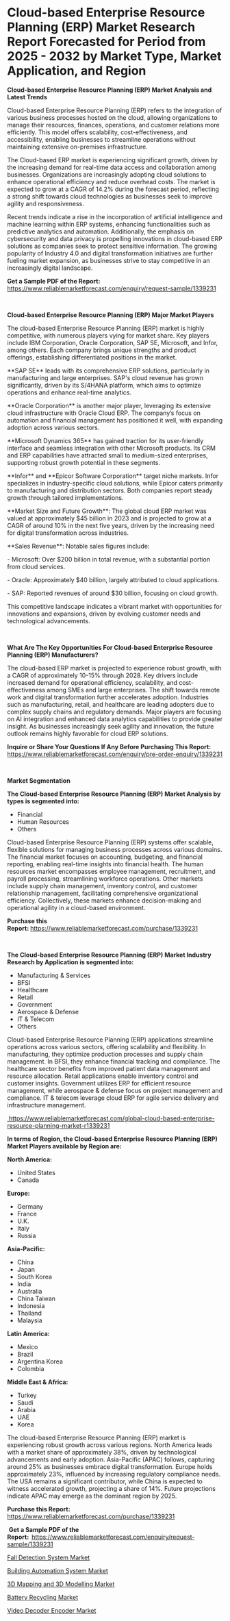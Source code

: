 <p><h1>Cloud-based Enterprise Resource Planning (ERP) Market Research Report Forecasted for Period from 2025 -  2032 by Market Type, Market Application, and Region</h1></p><p><strong>Cloud-based Enterprise Resource Planning (ERP) Market Analysis and Latest Trends</strong></p>
<p><p>Cloud-based Enterprise Resource Planning (ERP) refers to the integration of various business processes hosted on the cloud, allowing organizations to manage their resources, finances, operations, and customer relations more efficiently. This model offers scalability, cost-effectiveness, and accessibility, enabling businesses to streamline operations without maintaining extensive on-premises infrastructure.</p><p>The Cloud-based ERP market is experiencing significant growth, driven by the increasing demand for real-time data access and collaboration among businesses. Organizations are increasingly adopting cloud solutions to enhance operational efficiency and reduce overhead costs. The market is expected to grow at a CAGR of 14.2% during the forecast period, reflecting a strong shift towards cloud technologies as businesses seek to improve agility and responsiveness.</p><p>Recent trends indicate a rise in the incorporation of artificial intelligence and machine learning within ERP systems, enhancing functionalities such as predictive analytics and automation. Additionally, the emphasis on cybersecurity and data privacy is propelling innovations in cloud-based ERP solutions as companies seek to protect sensitive information. The growing popularity of Industry 4.0 and digital transformation initiatives are further fueling market expansion, as businesses strive to stay competitive in an increasingly digital landscape.</p></p>
<p><strong>Get a Sample PDF of the Report:&nbsp;</strong> <a href="https://www.reliablemarketforecast.com/enquiry/request-sample/1339231?utm_campaign=1110&utm_medium=2&utm_source=Github&utm_content=ia&utm_term=11032025&utm_id=cloud-based-enterprise-resource-planning-erp">https://www.reliablemarketforecast.com/enquiry/request-sample/1339231</a></p>
<p>&nbsp;</p>
<p><strong>Cloud-based Enterprise Resource Planning (ERP) Major Market Players</strong></p>
<p><p>The cloud-based Enterprise Resource Planning (ERP) market is highly competitive, with numerous players vying for market share. Key players include IBM Corporation, Oracle Corporation, SAP SE, Microsoft, and Infor, among others. Each company brings unique strengths and product offerings, establishing differentiated positions in the market.</p><p>**SAP SE** leads with its comprehensive ERP solutions, particularly in manufacturing and large enterprises. SAP's cloud revenue has grown significantly, driven by its S/4HANA platform, which aims to optimize operations and enhance real-time analytics.</p><p>**Oracle Corporation** is another major player, leveraging its extensive cloud infrastructure with Oracle Cloud ERP. The company’s focus on automation and financial management has positioned it well, with expanding adoption across various sectors.</p><p>**Microsoft Dynamics 365** has gained traction for its user-friendly interface and seamless integration with other Microsoft products. Its CRM and ERP capabilities have attracted small to medium-sized enterprises, supporting robust growth potential in these segments.</p><p>**Infor** and **Epicor Software Corporation** target niche markets. Infor specializes in industry-specific cloud solutions, while Epicor caters primarily to manufacturing and distribution sectors. Both companies report steady growth through tailored implementations.</p><p>**Market Size and Future Growth**: The global cloud ERP market was valued at approximately $45 billion in 2023 and is projected to grow at a CAGR of around 10% in the next five years, driven by the increasing need for digital transformation across industries.</p><p>**Sales Revenue**: Notable sales figures include:</p><p>- Microsoft: Over $200 billion in total revenue, with a substantial portion from cloud services.</p><p>- Oracle: Approximately $40 billion, largely attributed to cloud applications.</p><p>- SAP: Reported revenues of around $30 billion, focusing on cloud growth.</p><p>This competitive landscape indicates a vibrant market with opportunities for innovations and expansions, driven by evolving customer needs and technological advancements.</p></p>
<p>&nbsp;</p>
<p><strong>What Are The Key Opportunities For Cloud-based Enterprise Resource Planning (ERP) Manufacturers?</strong></p>
<p><p>The cloud-based ERP market is projected to experience robust growth, with a CAGR of approximately 10-15% through 2028. Key drivers include increased demand for operational efficiency, scalability, and cost-effectiveness among SMEs and large enterprises. The shift towards remote work and digital transformation further accelerates adoption. Industries such as manufacturing, retail, and healthcare are leading adopters due to complex supply chains and regulatory demands. Major players are focusing on AI integration and enhanced data analytics capabilities to provide greater insight. As businesses increasingly seek agility and innovation, the future outlook remains highly favorable for cloud ERP solutions.</p></p>
<p><strong>Inquire or Share Your Questions If Any Before Purchasing This Report:</strong> <a href="https://www.reliablemarketforecast.com/enquiry/pre-order-enquiry/1339231?utm_campaign=1110&utm_medium=2&utm_source=Github&utm_content=ia&utm_term=11032025&utm_id=cloud-based-enterprise-resource-planning-erp">https://www.reliablemarketforecast.com/enquiry/pre-order-enquiry/1339231</a></p>
<p>&nbsp;</p>
<p><strong>Market Segmentation</strong></p>
<p><strong>The Cloud-based Enterprise Resource Planning (ERP) Market Analysis by types is segmented into:</strong></p>
<p><ul><li>Financial</li><li>Human Resources</li><li>Others</li></ul></p>
<p><p>Cloud-based Enterprise Resource Planning (ERP) systems offer scalable, flexible solutions for managing business processes across various domains. The financial market focuses on accounting, budgeting, and financial reporting, enabling real-time insights into financial health. The human resources market encompasses employee management, recruitment, and payroll processing, streamlining workforce operations. Other markets include supply chain management, inventory control, and customer relationship management, facilitating comprehensive organizational efficiency. Collectively, these markets enhance decision-making and operational agility in a cloud-based environment.</p></p>
<p><strong>Purchase this Report:&nbsp;</strong><a href="https://www.reliablemarketforecast.com/purchase/1339231?utm_campaign=1110&utm_medium=2&utm_source=Github&utm_content=ia&utm_term=11032025&utm_id=cloud-based-enterprise-resource-planning-erp">https://www.reliablemarketforecast.com/purchase/1339231</a></p>
<p>&nbsp;</p>
<p><strong>The Cloud-based Enterprise Resource Planning (ERP) Market Industry Research by Application is segmented into:</strong></p>
<p><ul><li>Manufacturing & Services</li><li>BFSI</li><li>Healthcare</li><li>Retail</li><li>Government</li><li>Aerospace & Defense</li><li>IT & Telecom</li><li>Others</li></ul></p>
<p><p>Cloud-based Enterprise Resource Planning (ERP) applications streamline operations across various sectors, offering scalability and flexibility. In manufacturing, they optimize production processes and supply chain management. In BFSI, they enhance financial tracking and compliance. The healthcare sector benefits from improved patient data management and resource allocation. Retail applications enable inventory control and customer insights. Government utilizes ERP for efficient resource management, while aerospace & defense focus on project management and compliance. IT & telecom leverage cloud ERP for agile service delivery and infrastructure management.</p></p>
<p><a href="https://www.reliablemarketforecast.com/global-cloud-based-enterprise-resource-planning-market-r1339231?utm_campaign=1110&utm_medium=2&utm_source=Github&utm_content=ia&utm_term=11032025&utm_id=cloud-based-enterprise-resource-planning-erp">&nbsp;https://www.reliablemarketforecast.com/global-cloud-based-enterprise-resource-planning-market-r1339231</a></p>
<p><strong>In terms of Region, the Cloud-based Enterprise Resource Planning (ERP) Market Players available by Region are:</strong></p>
<p>
    <p> <strong> North America: </strong>
        <ul>
            <li>United States</li>
            <li>Canada</li>
        </ul>
        </p> 
    <p> <strong> Europe: </strong>
        <ul>
            <li>Germany</li>
            <li>France</li>
            <li>U.K.</li>
            <li>Italy</li>
            <li>Russia</li>
        </ul>
        </p> 
    <p> <strong> Asia-Pacific: </strong>
        <ul>
            <li>China</li>
            <li>Japan</li>
            <li>South Korea</li>
            <li>India</li>
            <li>Australia</li>
            <li>China Taiwan</li>
            <li>Indonesia</li>
            <li>Thailand</li>
            <li>Malaysia</li>
        </ul>
        </p> 
    <p> <strong> Latin America: </strong>
        <ul>
            <li>Mexico</li>
            <li>Brazil</li>
            <li>Argentina Korea</li>
            <li>Colombia</li>
        </ul>
        </p> 
    <p> <strong> Middle East & Africa: </strong>
        <ul>
            <li>Turkey</li>
            <li>Saudi</li>
            <li>Arabia</li>
            <li>UAE</li>
            <li>Korea</li>
        </ul>
    </p>
    </p>
<p><p>The cloud-based Enterprise Resource Planning (ERP) market is experiencing robust growth across various regions. North America leads with a market share of approximately 38%, driven by technological advancements and early adoption. Asia-Pacific (APAC) follows, capturing around 25% as businesses embrace digital transformation. Europe holds approximately 23%, influenced by increasing regulatory compliance needs. The USA remains a significant contributor, while China is expected to witness accelerated growth, projecting a share of 14%. Future projections indicate APAC may emerge as the dominant region by 2025.</p></p>
<p><strong>Purchase this Report: </strong><a href="https://www.reliablemarketforecast.com/purchase/1339231?utm_campaign=1110&utm_medium=2&utm_source=Github&utm_content=ia&utm_term=11032025&utm_id=cloud-based-enterprise-resource-planning-erp">https://www.reliablemarketforecast.com/purchase/1339231</a></p>
<p>&nbsp;<strong>Get a Sample PDF of the Report:&nbsp;&nbsp;</strong><a href="https://www.reliablemarketforecast.com/enquiry/request-sample/1339231?utm_campaign=1110&utm_medium=2&utm_source=Github&utm_content=ia&utm_term=11032025&utm_id=cloud-based-enterprise-resource-planning-erp">https://www.reliablemarketforecast.com/enquiry/request-sample/1339231</a></p>
<p><strong></strong></p>
<p><p><a href="https://github.com/spineamosa0e/Market-Research-Report-List-1/blob/main/fall-detection-system-market.md?utm_campaign=1110&utm_medium=2&utm_source=Github&utm_content=ia&utm_term=11032025&utm_id=cloud-based-enterprise-resource-planning-erp">Fall Detection System Market</a></p><p><a href="https://github.com/failarustic/Market-Research-Report-List-1/blob/main/building-automation-system-market.md?utm_campaign=1110&utm_medium=2&utm_source=Github&utm_content=ia&utm_term=11032025&utm_id=cloud-based-enterprise-resource-planning-erp">Building Automation System Market</a></p><p><a href="https://github.com/maaniwilka9y/Market-Research-Report-List-1/blob/main/3d-mapping-and-3d-modelling-market.md?utm_campaign=1110&utm_medium=2&utm_source=Github&utm_content=ia&utm_term=11032025&utm_id=cloud-based-enterprise-resource-planning-erp">3D Mapping and 3D Modelling Market</a></p><p><a href="https://github.com/damjiederyd/Market-Research-Report-List-1/blob/main/battery-recycling-market.md?utm_campaign=1110&utm_medium=2&utm_source=Github&utm_content=ia&utm_term=11032025&utm_id=cloud-based-enterprise-resource-planning-erp">Battery Recycling Market</a></p><p><a href="https://github.com/waldarolka1j/Market-Research-Report-List-1/blob/main/video-decoder-encoder-market.md?utm_campaign=1110&utm_medium=2&utm_source=Github&utm_content=ia&utm_term=11032025&utm_id=cloud-based-enterprise-resource-planning-erp">Video Decoder Encoder Market</a></p></p>